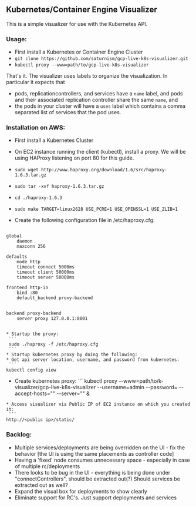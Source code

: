 ## Kubernetes/Container Engine Visualizer

This is a simple visualizer for use with the Kubernetes API.

### Usage:
   * First install a Kubernetes or Container Engine Cluster
   * ```git clone https://github.com/saturnism/gcp-live-k8s-visualizer.git```
   * ```kubectl proxy --www=path/to/gcp-live-k8s-visualizer```

That's it.  The visualizer uses labels to organize the visualization.  In particular it expects that

   * pods, replicationcontrollers, and services have a ```name``` label, and pods and their associated replication controller share the same ```name```, and
   * the pods in your cluster will have a ```uses``` label which contains a comma separated list of services that the pod uses.

### Installation on AWS:

   * First install a Kubernetes Cluster
   * On EC2 instance running the client (kubectl), install a proxy. We will be using HAProxy listening on port 80 for this guide.
   * ```sudo wget http://www.haproxy.org/download/1.6/src/haproxy-1.6.3.tar.gz```
   * ```sudo tar -xvf haproxy-1.6.3.tar.gz```
   * ```cd ./haproxy-1.6.3```
   * ```sudo make TARGET=linux2628 USE_PCRE=1 USE_OPENSSL=1 USE_ZLIB=1```
   * Create the following configuration file in /etc/haproxy.cfg:
     
     ```
    global
        daemon
        maxconn 256

    defaults
        mode http
        timeout connect 5000ms
        timeout client 50000ms
        timeout server 50000ms

    frontend http-in
        bind :80
        default_backend proxy-backend


    backend proxy-backend
        server proxy 127.0.0.1:8001
   ```

   * Startup the proxy:
    ```
    sudo ./haproxy -f /etc/haproxy.cfg
    ```
   * Startup kubernetes proxy by doing the following:
   * Get api server location, username, and password from kubernetes:
    ```
   kubectl config view
   ```
   * Create kubernetes proxy:
    ```
   kubectl proxy --www=path/to/k-visualizer/gcp-live-k8s-visualizer --username=admin --password=<password>  --accept-hosts="" --server="<server>" &
   ```
   * Access visualizer via Public IP of EC2 instance on which you created it:
    ```
   http://<public ip>/static/
   ```

### Backlog:
   * Multiple services/deployments are being overridden on the UI - fix the behavior [the UI is using the same placements as controller code]
   * Having a 'fixed' node consumes unnecessary space - especially in case of multiple rc/deployments
   * There looks to be bug in the UI - everything is being done under "connectControllers", should be extracted out(?) Should services be extracted out as well?
   * Expand the visual box for deployments to show clearly
   * Eliminate support for RC's. Just support deployments and services
	  

